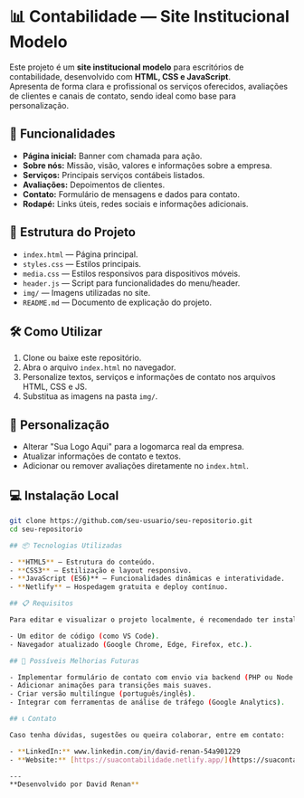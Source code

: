 # 📊 Contabilidade — Site Institucional Modelo

Este projeto é um **site institucional modelo** para escritórios de contabilidade, desenvolvido com **HTML, CSS e JavaScript**.  
Apresenta de forma clara e profissional os serviços oferecidos, avaliações de clientes e canais de contato, sendo ideal como base para personalização.

## 🚀 Funcionalidades

- **Página inicial:** Banner com chamada para ação.
- **Sobre nós:** Missão, visão, valores e informações sobre a empresa.
- **Serviços:** Principais serviços contábeis listados.
- **Avaliações:** Depoimentos de clientes.
- **Contato:** Formulário de mensagens e dados para contato.
- **Rodapé:** Links úteis, redes sociais e informações adicionais.

## 📂 Estrutura do Projeto

- `index.html` — Página principal.  
- `styles.css` — Estilos principais.  
- `media.css` — Estilos responsivos para dispositivos móveis.  
- `header.js` — Script para funcionalidades do menu/header.  
- `img/` — Imagens utilizadas no site.  
- `README.md` — Documento de explicação do projeto.  

## 🛠 Como Utilizar

1. Clone ou baixe este repositório.
2. Abra o arquivo `index.html` no navegador.
3. Personalize textos, serviços e informações de contato nos arquivos HTML, CSS e JS.
4. Substitua as imagens na pasta `img/`.

## 🎯 Personalização

- Alterar "Sua Logo Aqui" para a logomarca real da empresa.
- Atualizar informações de contato e textos.
- Adicionar ou remover avaliações diretamente no `index.html`.

## 💻 Instalação Local

```bash
git clone https://github.com/seu-usuario/seu-repositorio.git
cd seu-repositorio

## 📦 Tecnologias Utilizadas

- **HTML5** — Estrutura do conteúdo.  
- **CSS3** — Estilização e layout responsivo.  
- **JavaScript (ES6)** — Funcionalidades dinâmicas e interatividade.  
- **Netlify** — Hospedagem gratuita e deploy contínuo.  

## 📋 Requisitos

Para editar e visualizar o projeto localmente, é recomendado ter instalado:

- Um editor de código (como VS Code).  
- Navegador atualizado (Google Chrome, Edge, Firefox, etc.).  

## 📌 Possíveis Melhorias Futuras

- Implementar formulário de contato com envio via backend (PHP ou Node.js).  
- Adicionar animações para transições mais suaves.  
- Criar versão multilíngue (português/inglês).  
- Integrar com ferramentas de análise de tráfego (Google Analytics).  

## 📞 Contato

Caso tenha dúvidas, sugestões ou queira colaborar, entre em contato:

- **LinkedIn:** www.linkedin.com/in/david-renan-54a901229
- **Website:** [https://suacontabilidade.netlify.app/](https://suacontabilidade.netlify.app/)

---
**Desenvolvido por David Renan**

